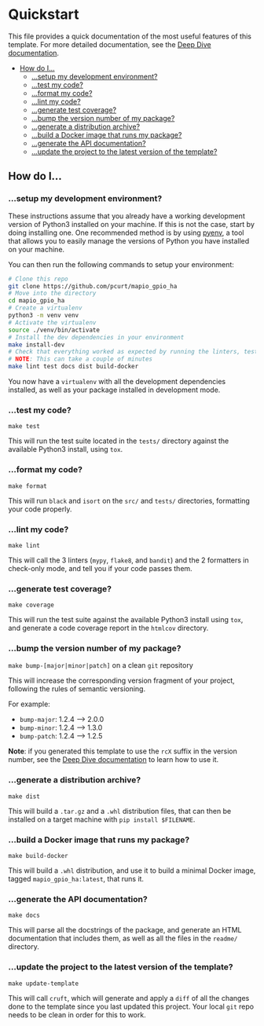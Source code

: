 # Quickstart

This file provides a quick documentation of the most useful features of this template. For more detailed documentation, see the [Deep Dive documentation](./Deep-dive.md).

- [How do I...](#how-do-i)
  - [...setup my development environment?](#setup-my-development-environment)
  - [...test my code?](#test-my-code)
  - [...format my code?](#format-my-code)
  - [...lint my code?](#lint-my-code)
  - [...generate test coverage?](#generate-test-coverage)
  - [...bump the version number of my package?](#bump-the-version-number-of-my-package)
  - [...generate a distribution archive?](#generate-a-distribution-archive)
  - [...build a Docker image that runs my package?](#build-a-docker-image-that-runs-my-package)
  - [...generate the API documentation?](#generate-the-api-documentation)
  - [...update the project to the latest version of the template?](#update-the-project-to-the-latest-version-of-the-template)

## How do I...

### ...setup my development environment?

These instructions assume that you already have a working development version of Python3 installed on your machine.
If this is not the case, start by doing installing one. One recommended method is by using [pyenv](https://github.com/pyenv/pyenv),
a tool that allows you to easily manage the versions of Python you have installed on your machine.

You can then run the following commands to setup your environment:

``` sh
# Clone this repo
git clone https://github.com/pcurt/mapio_gpio_ha
# Move into the directory
cd mapio_gpio_ha
# Create a virtualenv
python3 -m venv venv
# Activate the virtualenv
source ./venv/bin/activate
# Install the dev dependencies in your environment
make install-dev
# Check that everything worked as expected by running the linters, test suite, and building the package
# NOTE: This can take a couple of minutes
make lint test docs dist build-docker
```

You now have a `virtualenv` with all the development dependencies installed, as well as your package installed in development mode.

### ...test my code?

`make test`

This will run the test suite located in the `tests/` directory against the available Python3 install, using `tox`.

### ...format my code?

`make format`

This will run `black` and `isort` on the `src/` and `tests/` directories, formatting your code properly.

### ...lint my code?

`make lint`

This will call the 3 linters (`mypy`, `flake8`, and `bandit`) and the 2 formatters in check-only mode, and tell you if your code passes them.

### ...generate test coverage?

`make coverage`

This will run the test suite against the available Python3 install using `tox`, and generate
a code coverage report in the `htmlcov` directory.

### ...bump the version number of my package?

`make bump-[major|minor|patch]` on a clean `git` repository

This will increase the corresponding version fragment of your project, following the rules of
semantic versioning.

For example:

- `bump-major`: 1.2.4 --> 2.0.0
- `bump-minor`: 1.2.4 --> 1.3.0
- `bump-patch`: 1.2.4 --> 1.2.5

**Note**: if you generated this template to use the `rcX` suffix in the version number, see the [Deep Dive documentation](./Deep-dive.md) to learn how to use it.

### ...generate a distribution archive?

`make dist`

This will build a `.tar.gz` and a `.whl` distribution files, that can then be installed on a
target machine with `pip install $FILENAME`.

### ...build a Docker image that runs my package?

`make build-docker`

This will build a `.whl` distribution, and use it to build a minimal Docker image, tagged `mapio_gpio_ha:latest`, that runs it.

### ...generate the API documentation?

`make docs`

This will parse all the docstrings of the package, and generate an HTML documentation that includes them, as well as all the files in the `readme/` directory.

### ...update the project to the latest version of the template?

`make update-template`

This will call `cruft`, which will generate and apply a `diff` of all the changes done to the template since you last updated this
project. Your local `git` repo needs to be clean in order for this to work.
